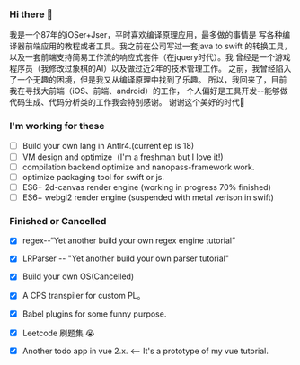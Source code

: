 ### Hi there 👋
我是一个87年的iOSer+Jser，平时喜欢编译原理应用，最多做的事情是
写各种编译器前端应用的教程或者工具。我之前在公司写过一套java to swift
的转换工具，以及一套前端支持简易工作流的响应式套件（在jquery时代）。我
曾经是一个游戏程序员（我修改过象棋的AI）以及做过近2年的技术管理工作。
之前，我曾经陷入了一个无趣的困境，但是我又从编译原理中找到了乐趣。
所以，我回来了，目前我在寻找大前端（iOS、前端、android）的工作，
个人偏好是工具开发--能够做代码生成、代码分析类的工作我会特别感谢。
谢谢这个美好的时代🎉

### I'm working for these
- [ ] Build your own lang in Antlr4.(current ep is 18)
- [ ] VM design and optimize（I'm a freshman but I love it!)
- [ ] compilation backend optimize and nanopass-framework work.
- [ ] optimize packaging tool for swift or js.
- [ ] ES6+ 2d-canvas render engine (working in progress 70% finished)
- [ ] ES6+ webgl2 render engine (suspended with metal verison in swift)

### Finished or Cancelled
- [x] regex--“Yet another build your own regex engine tutorial”
- [x] LRParser -- "Yet another build your own parser tutorial"
- [x] Build your own OS(Cancelled)
- [x] A CPS transpiler for custom PL。
- [x] Babel plugins for some funny purpose.
- [x] Leetcode 刷题集 😭 
- [x] Another todo app in vue 2.x. <-- It's a prototype of my vue tutorial.


